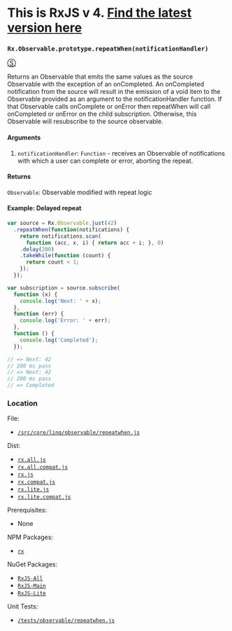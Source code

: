 # This is RxJS v 4. [Find the latest version here](https://github.com/reactivex/rxjs)
### `Rx.Observable.prototype.repeatWhen(notificationHandler)`
[&#x24C8;](https://github.com/Reactive-Extensions/RxJS/blob/master/src/core/linq/observable/repeatwhen.js "View in source")

Returns an Observable that emits the same values as the source Observable with the exception of an onCompleted. An onCompleted notification from the source will result in the emission of a void item to the Observable provided as an argument to the notificationHandler function. If that Observable calls onComplete or onError then repeatWhen will call onCompleted or onError on the child subscription. Otherwise, this Observable will resubscribe to the source observable.

#### Arguments
1. `notificationHandler`: `Function` - receives an Observable of notifications with which a user can complete or error, aborting the repeat.

#### Returns
`Observable`: Observable modified with repeat logic

#### Example: Delayed repeat
```js
var source = Rx.Observable.just(42)
  .repeatWhen(function(notifications) {
    return notifications.scan(
      function (acc, x, i) { return acc + i; }, 0)
    .delay(200)
    .takeWhile(function (count) {
      return count < 1;
    });
  });

var subscription = source.subscribe(
  function (x) {
    console.log('Next: ' + x);
  },
  function (err) {
    console.log('Error: ' + err);
  },
  function () {
    console.log('Completed');
  });

// => Next: 42
// 200 ms pass
// => Next: 42
// 200 ms pass
// => Completed
```

### Location

File:
- [`/src/core/linq/observable/repeatwhen.js`](https://github.com/Reactive-Extensions/RxJS/blob/master/src/core/linq/observable/repeatwhen.js)

Dist:
- [`rx.all.js`](https://github.com/Reactive-Extensions/RxJS/blob/master/dist/rx.all.js)
- [`rx.all.compat.js`](https://github.com/Reactive-Extensions/RxJS/blob/master/dist/rx.all.compat.js)
- [`rx.js`](https://github.com/Reactive-Extensions/RxJS/blob/master/dist/rx.js)
- [`rx.compat.js`](https://github.com/Reactive-Extensions/RxJS/blob/master/dist/rx.compat.js)
- [`rx.lite.js`](https://github.com/Reactive-Extensions/RxJS/blob/master/dist/rx.lite.js)
- [`rx.lite.compat.js`](https://github.com/Reactive-Extensions/RxJS/blob/master/dist/rx.lite.compat.js)

Prerequisites:
- None

NPM Packages:
- [`rx`](https://www.npmjs.org/package/rx)

NuGet Packages:
- [`RxJS-All`](http://www.nuget.org/packages/RxJS-All/)
- [`RxJS-Main`](http://www.nuget.org/packages/RxJS-Main/)
- [`RxJS-Lite`](http://www.nuget.org/packages/RxJS-Lite/)

Unit Tests:
- [`/tests/observable/repeatwhen.js`](https://github.com/Reactive-Extensions/RxJS/blob/master/tests/observable/repeatwhen.js)
